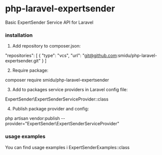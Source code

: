# php-laravel-expertsender
Basic ExpertSender Service API for Laravel

### installation
1. Add repository to composer.json: 

"repositories": [
      {
          "type": "vcs",
          "url":  "git@github.com:smidu/php-laravel-expertsender.git"
      }
]


2. Require package:

composer require smidu/php-laravel-expertsender


3. Add to packages service providers in Laravel config file:

ExpertSender\ExpertSenderServiceProvider::class


4. Publish package provider and config: 

php artisan vendor:publish --provider="ExpertSender\ExpertSenderServiceProvider"


### usage examples
You can find usage examples i ExpertSenderExamples::class

